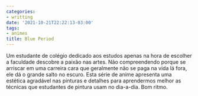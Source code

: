 ```yaml
---
categories:
- writting
date: '2021-10-21T22:22:13-03:00'
tags:
- animes
title: Blue Period
---
```


Um estudante de colégio dedicado aos estudos apenas na hora de escolher a faculdade descobre a paixão nas artes. Não compreendendo porque se arriscar em uma carreira cara que geralmente não se paga na vida lá fora, ele dá o grande salto no escuro. Esta série de anime apresenta uma estética agradável nas pinturas e detalhes para aprendermos melhor as técnicas que estudantes de pintura usam no dia-a-dia. Bom ritmo.